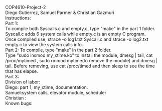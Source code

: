 COP4610-Project-2 <br/>
Diego Gutierrez, Samuel Parmer & Christian Gazmuri <br/>
Instructions:<br/>
Part 1: <br/>
To compile both Syscalls.c and empty.c, type "make" in the part 1 folder. Syscall.c adds 6 system calls while empty.c is an empty C program. <br/>
Once compiled use, strace -o log1.txt Syscall.c and strace -o log2.txt empty.c to view the system calls info. <br/>
Part 2: To compile, type "make" in the part 2 folder. <br/>
Type "sudo insmod my_xtime.ko" to install the module, dmesg | tail, cat /proc/mytimed ,  sudo rmmod mytime(to remove the module) and  dmesg | tail. Before removing, use cat /proc/timed and then sleep to see the time that has elapse. <br/>
Part 3:<br/>
Division of labor:<br/>
Diego: part 1, my_xtime, documentation.<br/>
Samuel:system calls, elevator module, scheduler  <br/>
Christian :  <br/>
Known bugs: <br/>
